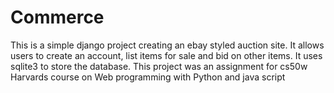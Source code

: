 # Commerce

This is a simple django project creating an ebay styled auction site.
It allows users to create an account, list items for sale and bid on other items.
It uses sqlite3 to store the database.
This project was an assignment for cs50w Harvards course on Web programming with Python and java script